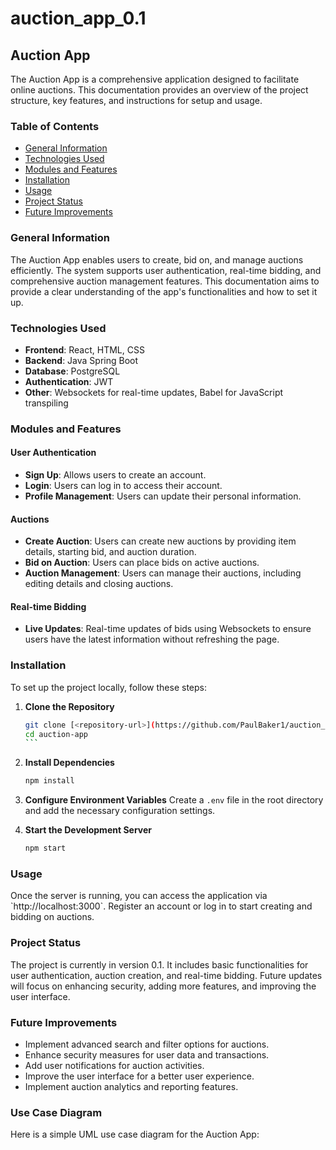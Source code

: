 ﻿# auction_app_0.1

## Auction App

The Auction App is a comprehensive application designed to facilitate online auctions. This documentation provides an overview of the project structure, key features, and instructions for setup and usage.

### Table of Contents

- [General Information](#general-information)
- [Technologies Used](#technologies-used)
- [Modules and Features](#modules-and-features)
- [Installation](#installation)
- [Usage](#usage)
- [Project Status](#project-status)
- [Future Improvements](#future-improvements)

### General Information

The Auction App enables users to create, bid on, and manage auctions efficiently. The system supports user authentication, real-time bidding, and comprehensive auction management features. This documentation aims to provide a clear understanding of the app's functionalities and how to set it up.

### Technologies Used

- **Frontend**: React, HTML, CSS
- **Backend**: Java Spring Boot
- **Database**: PostgreSQL
- **Authentication**: JWT
- **Other**: Websockets for real-time updates, Babel for JavaScript transpiling

### Modules and Features

#### User Authentication
- **Sign Up**: Allows users to create an account.
- **Login**: Users can log in to access their account.
- **Profile Management**: Users can update their personal information.

#### Auctions
- **Create Auction**: Users can create new auctions by providing item details, starting bid, and auction duration.
- **Bid on Auction**: Users can place bids on active auctions.
- **Auction Management**: Users can manage their auctions, including editing details and closing auctions.

#### Real-time Bidding
- **Live Updates**: Real-time updates of bids using Websockets to ensure users have the latest information without refreshing the page.

### Installation

To set up the project locally, follow these steps:

1. **Clone the Repository**
   ````sh
   git clone [<repository-url>](https://github.com/PaulBaker1/auction_app_0.1)
   cd auction-app
   ```

2. **Install Dependencies**
   ```sh
   npm install
   ```

3. **Configure Environment Variables**
   Create a `.env` file in the root directory and add the necessary configuration settings.

4. **Start the Development Server**
   ```sh
   npm start
   ```

### Usage

Once the server is running, you can access the application via \`http://localhost:3000\`. Register an account or log in to start creating and bidding on auctions.

### Project Status

The project is currently in version 0.1. It includes basic functionalities for user authentication, auction creation, and real-time bidding. Future updates will focus on enhancing security, adding more features, and improving the user interface.

### Future Improvements

- Implement advanced search and filter options for auctions.
- Enhance security measures for user data and transactions.
- Add user notifications for auction activities.
- Improve the user interface for a better user experience.
- Implement auction analytics and reporting features.

### Use Case Diagram

Here is a simple UML use case diagram for the Auction App:
